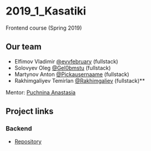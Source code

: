 # 2019_1_Kasatiki

Frontend course (Spring 2019)

## Our team
- Elfimov Vladimir [@evvfebruary](https://github.com/evvfebruary) (fullstack)
- Solovyev Oleg [@Gel0bmstu](https://github.com/Gel0bmstu) (fullstack)
- Martynov Anton [@Pickausernaame](https://github.com/Pickausernaame) (fullstack)
- Rakhimgaliyev Temirlan [@Rakhimgaliev](https://github.com/Rakhimgaliev) (fullstack)**

Mentor: [Puchnina Anastasia](https://github.com/puchninanastya)

## Project links
### Backend
- [Repository](https://github.com/go-park-mail-ru/2019_1_Kasatiki)